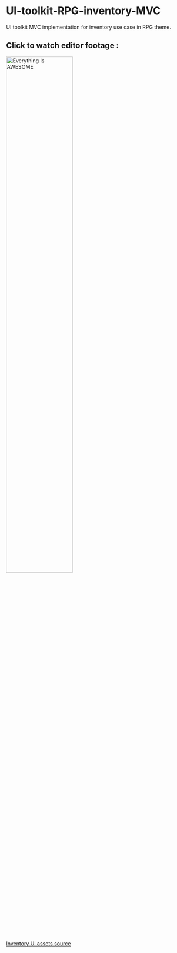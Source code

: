 # UI-toolkit-RPG-inventory-MVC
UI toolkit MVC implementation for inventory use case in RPG theme.

## Click to watch editor footage :

<div align="left">
      <a href="https://www.youtube.com/watch?v=Oo9ibQaL5XQ">
     <img 
      src="https://img.youtube.com/vi/Oo9ibQaL5XQ/0.jpg" 
      alt="Everything Is AWESOME" 
      style="width:60%;">
      </a>
    </div>

<br><br><br>
[Inventory UI assets source](https://www.freepik.com/free-vector/cartoon-set-wooden-frames-game-ui-design_41797448.htm#query=game%20ui%20wood&position=31&from_view=keyword&track=ais&uuid=ce4e70f1-6376-47cf-9f83-42ca629129eb)



